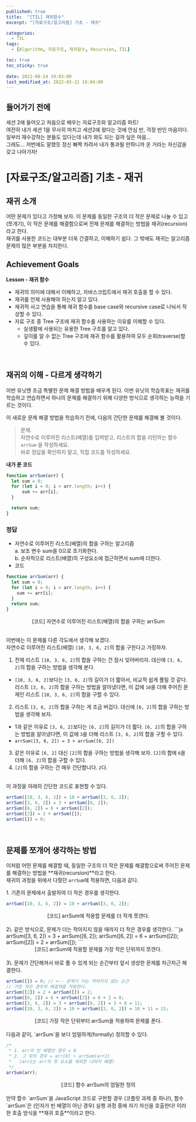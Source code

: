 ```yaml
---
published: true
title:  "[TIL] 재귀함수"
excerpt: "[자료구조/알고리즘] 기초 - 재귀"

categories:
  - TIL
tags:
  - [Algorithm, 자료구조, 재귀함수, Recursion, TIL]

toc: true
toc_sticky: true
 
date: 2021-08-24 19:03:00
last_modified_at: 2022-03-21 19:04:00
---
```


## 들어가기 전에
세션 2에 들어오고 처음으로 배우는 자료구조와 알고리즘 파트!  
여전히 내가 세션 1을 무사히 마치고 세션2에 왔다는 것에 안심 반, 걱정 반인 마음이다.  
일부러 재수강하는 분들도 있다는데 내가 와도 되는 걸까 싶은 마음...  
그래도... 저번에도 말했듯 정신 빠짝 차려서 내가 통과될 만하니까 온 거라는 자신감을 갖고 나아가자!  


# [자료구조/알고리즘] 기초 - 재귀  
## 재귀 소개  
어떤 문제가 있다고 가정해 보자. 이 문제를 동일한 구조의 더 작은 문제로 나눌 수 있고(쪼개기), 이 작은 문제를 해결함으로써 전체 문제를 해결하는 방법을 재귀(recursion)라고 한다.  
재귀를 사용한 코드는 대부분 더욱 간결하고, 이해하기 쉽다. 그 밖에도 재귀는 알고리즘 문제의 많은 부분을 차지한다.  

## Achievement Goals  
**Lesson - 재귀 함수**  
* 재귀의 의미에 대해서 이해하고, 자바스크립트에서 재귀 호출을 할 수 있다.  
* 재귀를 언제 사용해야 하는지 알고 있다.  
* 재귀적 사고 연습을 통해 재귀 함수를 base case와 recursive case로 나눠서 작성할 수 있다.  
* 자료 구조 중 Tree 구조에 재귀 함수를 사용하는 이유를 이해할 수 있다.  
  * 실생활에 사용되는 유용한 Tree 구조를 알고 있다.  
  * 깊이를 알 수 없는 Tree 구조에 재귀 함수를 활용하여 모두 순회(traverse)할 수 있다.  

<br>

## 재귀의 이해 - 다르게 생각하기  
이번 유닛엔 조금 특별한 문제 해결 방법을 배우게 된다. 이번 유닛의 학습목표는 재귀를 학습하고 연습하면서 하나의 문제를 해결하기 위해 다양한 방식으로 생각하는 능력을 기르는 것이다.  

이 새로운 문제 해결 방법을 학습하기 전에, 다음의 간단한 문제를 해결해 볼 것이다.  

> 문제.  
> 자연수로 이루어진 리스트(배열)를 입력받고, 리스트의 합을 리턴하는 함수 `arrSum` 을 작성하세요.  
> 바로 정답을 확인하지 말고, 직접 코드를 작성하세요.  


**내가 푼 코드**
```js
function arrSum(arr) {
  let sum = 0;
  for (let i = 0; i < arr.length; i++) {
      sum += arr[i];
  }

  return sum;
}
```

### 정답  
* 자연수로 이루어진 리스트(배열)의 합을 구하는 알고리즘  
  a. 보조 변수 sum을 0으로 초기화한다.  
  b. 순차적으로 리스트(배열)의 구성요소에 접근하면서 sum에 더한다.  
* 코드
```js
function arrSum(arr) {
  let sum = 0;
  for (let i = 0; i < arr.length; i++) {
    sum += arr[i];
  }
  return sum;
}
```
<center>[코드] 자연수로 이루어진 리스트(배열)의 합을 구하는 arrSum</center>
<br>

이번에는 이 문제를 다른 각도에서 생각해 보겠다.  
자연수로 이루어진 리스트(배열) `[10, 3, 6, 2]`의 합을 구한다고 가정하자.  
1. 전체 리스트 `[10, 3, 6, 2]`의 합을 구하는 건 잠시 잊어버리자. 대신에 `[3, 6, 2]`의 합을 구하는 방법을 생각해 본다.  
  * `[10, 3, 6, 2]`보다는 `[3, 6, 2]`의 길이가 더 짧아서, 비교적 쉽게 풀릴 것 같다. 리스트 `[3, 6, 2]`의 합을 구하는 방법을 알아냈다면, 이 값에 `10`을 더해 주어진 문제인 리스트 `[10, 3, 6, 2]`의 합을 구할 수 있다.  
2. 리스트 `[3, 6, 2]`의 합을 구하는 게 조금 버겁다. 대신에 `[6, 2]`의 합을 구하는 방법을 생각해 보자.  
  * 1과 같은 이유로 `[3, 6, 2]`보다는 `[6, 2]`의 길이가 더 짧다. `[6, 2]`의 합을 구하는 방법을 알아냈다면, 이 값에 `3`을 더해 리스트 `[3, 6, 2]`의 합을 구할 수 있다.  
  * `arrSum([3, 6, 2]) = 3 + arrSum([6, 2])`  
3. 같은 이유로 `[6, 2]` 대신 `[2]`의 합을 구하는 방법을 생각해 보자. `[2]`의 합에 `6`을 더해 `[6, 2]`의 합을 구할 수 있다.  
4. `[2]`의 합을 구하는 건 매우 간단합니다. `2`다.  
<br>
이 과정을 아래의 간단한 코드로 표현할 수 있다.  

```js
arrSum([10, 3, 6, 2]) = 10 + arrSum([3, 6, 2]);
arrSum([3, 6, 2]) = 3 + arrSum([6, 2]);
arrSum([6, 2]) = 6 + arrSum([2]);
arrSum([2]) = 2 + arrSum([]);
arrSum([]) = 0;
```
<br>

## 문제를 쪼개어 생각하는 방법  
이처럼 어떤 문제를 해결할 때, 동일한 구조의 더 작은 문제를 해결함으로써 주어진 문제를 해결하는 방법을 **재귀(recursion)**라고 한다.  
재귀의 과정을 위에서 다뤘던 `arrSum`에 적용하면, 다음과 같다.  

1\. 기존의 문제에서 출발하여 더 작은 경우를 생각한다.  
  ```js
  arrSum([10, 3, 6, 2]) = 10 + arrSum([3, 6, 2]);
  ```  
  <center>[코드] arrSum에 적용할 문제를 더 작게 쪼갠다.</center>
<br>
2\. 같은 방식으로, 문제가 더는 작아지지 않을 때까지 더 작은 경우를 생각한다.  
  ```js
  arrSum([3, 6, 2]) = 3 + arrSum([6, 2]);  
  arrSum([6, 2]) = 6 + arrSum([2]);  
  arrSum([2]) = 2 + arrSum([]);  
  ```
  <center>[코드] arrSum에 적용할 문제를 가장 작은 단위까지 쪼갠다.</center>  
<br>
3\. 문제가 간단해져서 바로 풀 수 있게 되는 순간부터 앞서 생성한 문제를 차근차근 해결한다.  

```js
arrSum([]) = 0; // <-- 문제가 더는 작아지지 않는 순간
// 가장 작은 경우의 해결책을 적용한다.
arrSum([2]) = 2 + arrSum([]) = 2;
arrSum([6, 2]) = 6 + arrSum([2]) = 6 + 2 = 8;
arrSum([3, 6, 2]) = 3 + arrSum([6, 2]) = 3 + 8 = 11;
arrSum([10, 3, 6, 2]) = 10 + arrSum([3, 6, 2]) = 10 + 11 = 21;
```
<center>[코드] 가장 작은 단위부터 arrSum을 적용하여 문제를 푼다.</center>
<br>
다음과 같이, `arrSum`을 보다 엄밀하게(formally) 정의할 수 있다.  

```js
/*
 * 1. arr이 빈 배열인 경우 = 0
 * 2. 그 외의 경우 = arr[0] + arrSum(arr2)
 *   (arr2는 arr의 첫 요소를 제외한 나머지 배열)
 */
arrSum(arr);
```
<center>[코드] 함수 arrSum의 엄밀한 정의</center>
<br>
만약 함수 `arrSum`을 JavaScript 코드로 구현할 경우 (코플릿 과제 중 하나!), 함수 `arrSum`은 (인자가 빈 배열이 아닌 경우) 실행 과정 중에 자기 자신을 호출한다! 이러한 호출 방식을 **재귀 호출**이라고 한다.  

<br/>
<br/>